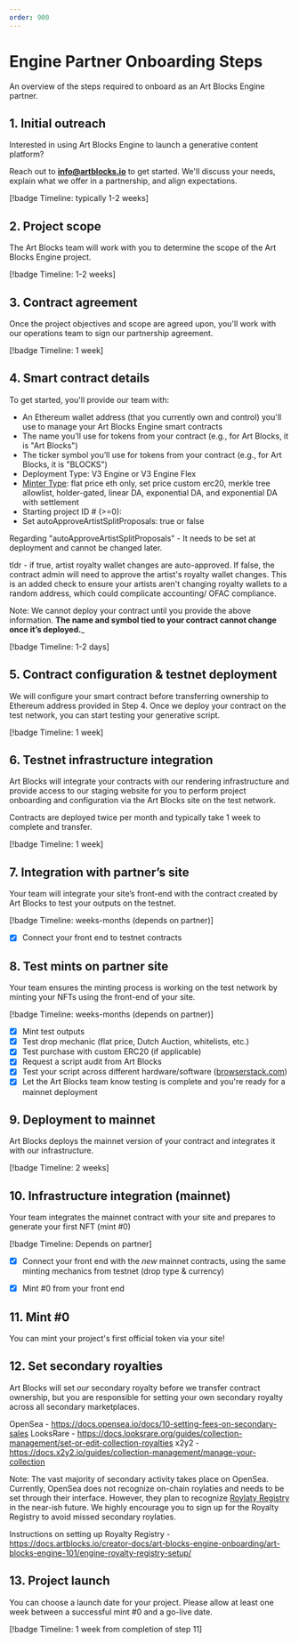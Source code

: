 ```yaml
---
order: 900
---
```

# Engine Partner Onboarding Steps

An overview of the steps required to onboard as an Art Blocks Engine partner.

## 1. Initial outreach

Interested in using Art Blocks Engine to launch a generative content platform?

Reach out to **info@artblocks.io** to get started. We'll discuss your needs, explain what we offer in a partnership, and align expectations.

[!badge Timeline: typically 1-2 weeks]

## 2. Project scope

The Art Blocks team will work with you to determine the scope of the Art Blocks Engine project.

[!badge Timeline: 1-2 weeks]

## 3. Contract agreement

Once the project objectives and scope are agreed upon, you'll work with our operations team to sign our partnership agreement.

[!badge Timeline: 1 week]

## 4. Smart contract details

To get started, you'll provide our team with:

- An Ethereum wallet address (that you currently own and control) you'll use to manage your Art Blocks Engine smart contracts
- The name you’ll use for tokens from your contract (e.g., for Art Blocks, it is "Art Blocks")
- The ticker symbol you’ll use for tokens from your contract (e.g., for Art Blocks, it is "BLOCKS")
- Deployment Type: V3 Engine or V3 Engine Flex
- [Minter Type](https://github.com/ArtBlocks/artblocks-contracts/blob/main/packages/contracts/MINTER_SUITE.md#minter-suite-documentation): flat price eth only, set price custom erc20, merkle tree allowlist, holder-gated, linear DA, exponential DA, and exponential DA with settlement
- Starting project ID # (>=0):
- Set autoApproveArtistSplitProposals: true or false

Regarding "autoApproveArtistSplitProposals" - It needs to be set at deployment and cannot be changed later.

tldr - if true, artist royalty wallet changes are auto-approved. If false, the contract admin will need to approve the artist's royalty wallet changes. This is an added check to ensure your artists aren't changing royalty wallets to a random address, which could complicate accounting/ OFAC compliance.

Note: We cannot deploy your contract until you provide the above information. **The name and symbol tied to your contract cannot change once it’s deployed.**_

[!badge Timeline: 1-2 days]

## 5. Contract configuration & testnet deployment

We will configure your smart contract before transferring ownership to Ethereum address provided in Step 4. Once we deploy your contract on the test network, you can start testing your generative script.

[!badge Timeline: 1 week]

## 6. Testnet infrastructure integration

Art Blocks will integrate your contracts with our rendering infrastructure and provide access to our staging website for you to perform project onboarding and configuration via the Art Blocks site on the test network.

Contracts are deployed twice per month and typically take 1 week to complete and transfer.

[!badge Timeline: 1 week]

## 7. Integration with partner’s site

Your team will integrate your site’s front-end with the contract created by Art Blocks to test your outputs on the testnet.

[!badge Timeline: weeks-months (depends on partner)]
- [x] Connect your front end to testnet contracts

## 8. Test mints on partner site

Your team ensures the minting process is working on the test network by minting your NFTs using the front-end of your site.

[!badge Timeline: weeks-months (depends on partner)]
- [x] Mint test outputs
- [x] Test drop mechanic (flat price, Dutch Auction, whitelists, etc.)
- [x] Test purchase with custom ERC20 (if applicable)
- [x] Request a script audit from Art Blocks
- [x] Test your script across different hardware/software ([browserstack.com](https://www.browserstack.com/))
- [x] Let the Art Blocks team know testing is complete and you're ready for a mainnet deployment

## 9. Deployment to mainnet

Art Blocks deploys the mainnet version of your contract and integrates it with our infrastructure.

[!badge Timeline: 2 weeks]

## 10. Infrastructure integration (mainnet)

Your team integrates the mainnet contract with your site and prepares to generate your first NFT (mint #0)

[!badge Timeline: Depends on partner]
- [x] Connect your front end with the *new* mainnet contracts, using the same minting mechanics from testnet (drop type & currency)
- [x] Mint #0 from your front end


## 11. Mint #0

You can mint your project's first official token via your site!

## 12. Set secondary royalties

Art Blocks will set *our* secondary royalty before we transfer contract ownership, but you are responsible for setting your own secondary royalty across all secondary marketplaces.

OpenSea - https://docs.opensea.io/docs/10-setting-fees-on-secondary-sales
LooksRare - https://docs.looksrare.org/guides/collection-management/set-or-edit-collection-royalties
x2y2 - https://docs.x2y2.io/guides/collection-management/manage-your-collection

Note: The vast majority of secondary activity takes place on OpenSea. Currently, OpenSea does not recognize on-chain roylaties and needs to be set through their interface. However, they plan to recognize [Roylaty Registry](https://royaltyregistry.xyz/lookup) in the near-ish future. We highly encourage you to sign up for the Royalty Registry to avoid missed secondary roylaties.

Instructions on setting up Royalty Registry - https://docs.artblocks.io/creator-docs/art-blocks-engine-onboarding/art-blocks-engine-101/engine-royalty-registry-setup/


## 13. Project launch

You can choose a launch date for your project. Please allow at least one week between a successful mint #0 and a go-live date.

[!badge Timeline: 1 week from completion of step 11]

